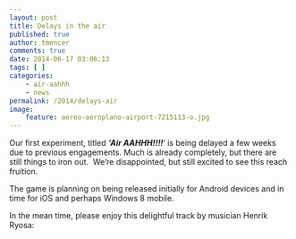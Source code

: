 ```yaml
---
layout: post
title: Delays in the air
published: true
author: tmencer
comments: true
date: 2014-06-17 03:06:13
tags: [ ]
categories:
    - air-aahhh
    - news
permalink: /2014/delays-air
image:
    feature: aereo-aeroplano-airport-7215113-o.jpg
---
```

Our first experiment, titled _**&#8216;Air AAHHH!!!!**_&#8216; is being delayed a few weeks due to previous engagements. Much is already completely, but there are still things to iron out.  We&#8217;re disappointed, but still excited to see this reach fruition.

The game is planning on being released initially for Android devices and in time for iOS and perhaps Windows 8 mobile.

In the mean time, please enjoy this delightful track by musician Henrik Ryosa:

